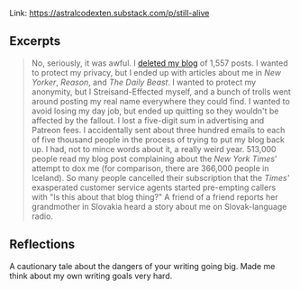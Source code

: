 Link: https://astralcodexten.substack.com/p/still-alive

## Excerpts 
>No, seriously, it was awful. I [deleted my blog](https://slatestarcodex.com/2020/06/22/nyt-is-threatening-my-safety-by-revealing-my-real-name-so-i-am-deleting-the-blog/) of 1,557 posts. I wanted to protect my privacy, but I ended up with articles about me in _New Yorker_, _Reason_, and _The Daily Beast_. I wanted to protect my anonymity, but I Streisand-Effected myself, and a bunch of trolls went around posting my real name everywhere they could find. I wanted to avoid losing my day job, but ended up quitting so they wouldn't be affected by the fallout. I lost a five-digit sum in advertising and Patreon fees. I accidentally sent about three hundred emails to each of five thousand people in the process of trying to put my blog back up.
>I had, not to mince words about it, a really weird year.
>513,000 people read my blog post complaining about the _New York Times_' attempt to dox me (for comparison, there are 366,000 people in Iceland). So many people cancelled their subscription that the _Times'_ exasperated customer service agents started pre-empting callers with "Is this about that blog thing?" A friend of a friend reports her grandmother in Slovakia heard a story about me on Slovak-language radio.

## Reflections
A cautionary tale about the dangers of your writing going big. Made me think about my own writing goals very hard. 
